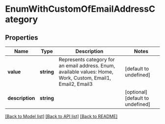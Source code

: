
# EnumWithCustomOfEmailAddressCategory

## Properties
Name | Type | Description | Notes
------------ | ------------- | ------------- | -------------
**value** | **string** | Represents category for an email address. Enum, available values: Home, Work, Custom, Email1, Email2, Email3 | [default to undefined]
**description** | **string** |  | [optional] [default to undefined]



[[Back to Model list]](README.md#documentation-for-models) [[Back to API list]](README.md#documentation-for-api-endpoints) [[Back to README]](README.md)
